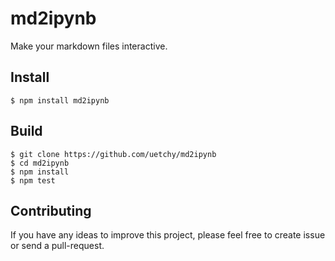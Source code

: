 # md2ipynb

Make your markdown files interactive.

## Install

```
$ npm install md2ipynb
```

## Build

```
$ git clone https://github.com/uetchy/md2ipynb
$ cd md2ipynb
$ npm install
$ npm test
```

## Contributing

If you have any ideas to improve this project, please feel free to create issue or send a pull-request.
